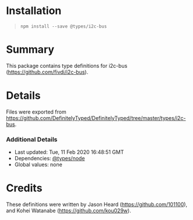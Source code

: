 # Installation
> `npm install --save @types/i2c-bus`

# Summary
This package contains type definitions for i2c-bus (https://github.com/fivdi/i2c-bus).

# Details
Files were exported from https://github.com/DefinitelyTyped/DefinitelyTyped/tree/master/types/i2c-bus.

### Additional Details
 * Last updated: Tue, 11 Feb 2020 16:48:51 GMT
 * Dependencies: [@types/node](https://npmjs.com/package/@types/node)
 * Global values: none

# Credits
These definitions were written by Jason Heard (https://github.com/101100), and Kohei Watanabe (https://github.com/kou029w).
